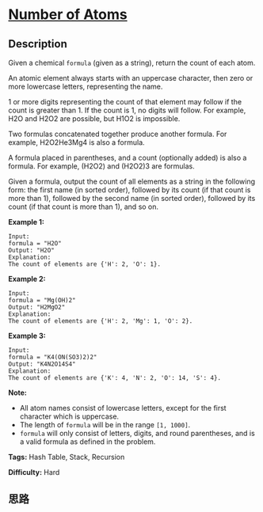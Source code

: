 # [Number of Atoms][title]

## Description

Given a chemical `formula` (given as a string), return the count of each atom.

An atomic element always starts with an uppercase character, then zero or more
lowercase letters, representing the name.

1 or more digits representing the count of that element may follow if the
count is greater than 1. If the count is 1, no digits will follow. For
example, H2O and H2O2 are possible, but H1O2 is impossible.

Two formulas concatenated together produce another formula. For example,
H2O2He3Mg4 is also a formula.

A formula placed in parentheses, and a count (optionally added) is also a
formula. For example, (H2O2) and (H2O2)3 are formulas.

Given a formula, output the count of all elements as a string in the following
form: the first name (in sorted order), followed by its count (if that count
is more than 1), followed by the second name (in sorted order), followed by
its count (if that count is more than 1), and so on.

**Example 1:**  
            Input:     formula = "H2O"    Output: "H2O"    Explanation:     The count of elements are {'H': 2, 'O': 1}.    

**Example 2:**  
            Input:     formula = "Mg(OH)2"    Output: "H2MgO2"    Explanation:     The count of elements are {'H': 2, 'Mg': 1, 'O': 2}.    

**Example 3:**  
            Input:     formula = "K4(ON(SO3)2)2"    Output: "K4N2O14S4"    Explanation:     The count of elements are {'K': 4, 'N': 2, 'O': 14, 'S': 4}.    

**Note:**

* All atom names consist of lowercase letters, except for the first character which is uppercase.
* The length of `formula` will be in the range `[1, 1000]`.
* `formula` will only consist of letters, digits, and round parentheses, and is a valid formula as defined in the problem.


**Tags:** Hash Table, Stack, Recursion

**Difficulty:** Hard

## 思路

[title]: https://leetcode.com/problems/number-of-atoms
